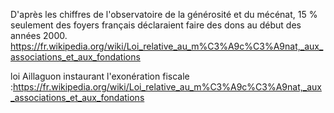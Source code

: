 D'après les chiffres de l'observatoire de la générosité et du mécénat, 15 % seulement des foyers français déclaraient faire des dons au début des années 2000.
https://fr.wikipedia.org/wiki/Loi_relative_au_m%C3%A9c%C3%A9nat,_aux_associations_et_aux_fondations

loi Aillaguon instaurant l'exonération fiscale :https://fr.wikipedia.org/wiki/Loi_relative_au_m%C3%A9c%C3%A9nat,_aux_associations_et_aux_fondations
